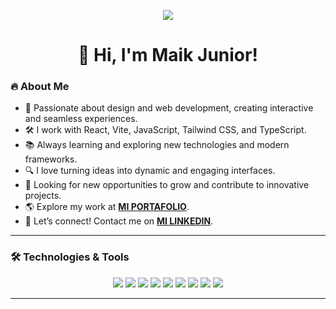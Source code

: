 <p align="center">
<img src="https://github.com/7oSkaaa/7oSkaaa/blob/main/Images/about_me.gif?raw=true"> 
<h1 align="center">👋 Hi, I'm Maik Junior!</h1>
</p>

### 🔥 About Me

- 🎨 Passionate about design and web development, creating interactive and seamless experiences.
- 🛠️ I work with React, Vite, JavaScript, Tailwind CSS, and TypeScript.
- 📚 Always learning and exploring new technologies and modern frameworks.
- 🔍 I love turning ideas into dynamic and engaging interfaces.
- 🎯 Looking for new opportunities to grow and contribute to innovative projects.  
- 🌎 Explore my work at <a href="https://portfolio-beige-phi-34.vercel.app/" target="_blank" rel="noopener noreferrer"><strong>MI PORTAFOLIO</strong></a>.
- 📩 Let’s connect! Contact me on <a href="https://github.com/MaikJUNIO" target="_blank" rel="noopener noreferrer"><strong>MI LINKEDIN</strong></a>.


---

### 🛠️ Technologies & Tools
<p align="center">
  <img src="https://img.shields.io/badge/HTML5-%23E34F26.svg?style=for-the-badge&logo=html5&logoColor=white" />
  <img src="https://img.shields.io/badge/CSS3-%231572B6.svg?style=for-the-badge&logo=css3&logoColor=white" />
  <img src="https://img.shields.io/badge/JavaScript-%23F7DF1E.svg?style=for-the-badge&logo=javascript&logoColor=black" />
  <img src="https://img.shields.io/badge/React-%2361DAFB.svg?style=for-the-badge&logo=react&logoColor=black" />
  <img src="https://img.shields.io/badge/Vite-%23646CFF.svg?style=for-the-badge&logo=vite&logoColor=white" />
  <img src="https://img.shields.io/badge/TailwindCSS-%2306B6D4.svg?style=for-the-badge&logo=tailwindcss&logoColor=white" />
  <img src="https://img.shields.io/badge/TypeScript-%23007ACC.svg?style=for-the-badge&logo=typescript&logoColor=white" />
  <img src="https://img.shields.io/badge/Node.js-%23339933.svg?style=for-the-badge&logo=node.js&logoColor=white" />
  <img src="https://img.shields.io/badge/Git-%23F05033.svg?style=for-the-badge&logo=git&logoColor=white" />
</p>

---
<!--
## 📂 My Repositories  

---

<table>
  <tr>
    <td>
      <a href="URL_DEL_REPO_1"><strong>📌 Nombre_Proyecto_1</strong></a>
      <br>
      Descripción breve del proyecto.
      <br>
      <img src="https://img.shields.io/badge/-JavaScript-yellow?style=flat-square&logo=javascript">
      <img src="https://img.shields.io/github/stars/TU_USUARIO/NOMBRE_REPO?style=social">
      <img src="https://img.shields.io/github/forks/TU_USUARIO/NOMBRE_REPO?style=social">
    </td>
    <td>
      <a href="URL_DEL_REPO_2"><strong>📌 Nombre_Proyecto_2</strong></a>
      <br>
      Descripción breve del proyecto.
      <br>
      <img src="https://img.shields.io/badge/-React-blue?style=flat-square&logo=react">
      <img src="https://img.shields.io/github/stars/TU_USUARIO/NOMBRE_REPO?style=social">
      <img src="https://img.shields.io/github/forks/TU_USUARIO/NOMBRE_REPO?style=social">
    </td>
  </tr>

  <tr>
    <td>
      <a href="URL_DEL_REPO_3"><strong>📌 Nombre_Proyecto_3</strong></a>
      <br>
      Descripción breve del proyecto.
      <br>
      <img src="https://img.shields.io/badge/-Node.js-green?style=flat-square&logo=node.js">
      <img src="https://img.shields.io/github/stars/TU_USUARIO/NOMBRE_REPO?style=social">
      <img src="https://img.shields.io/github/forks/TU_USUARIO/NOMBRE_REPO?style=social">
    </td>
    <td>
      <a href="URL_DEL_REPO_4"><strong>📌 Nombre_Proyecto_4</strong></a>
      <br>
      Descripción breve del proyecto.
      <br>
      <img src="https://img.shields.io/badge/-TailwindCSS-teal?style=flat-square&logo=tailwindcss">
      <img src="https://img.shields.io/github/stars/TU_USUARIO/NOMBRE_REPO?style=social">
      <img src="https://img.shields.io/github/forks/TU_USUARIO/NOMBRE_REPO?style=social">
    </td>
  </tr>
</table>
-->





